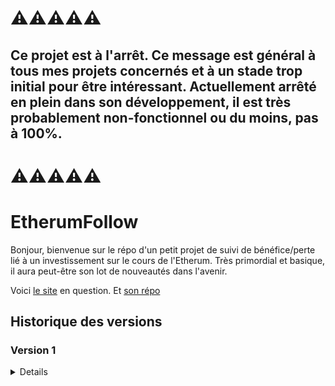 # ⚠️⚠️⚠️⚠️⚠️

## Ce projet est à l'arrêt. Ce message est général à tous mes projets concernés et à un stade trop initial pour être intéressant. Actuellement arrêté en plein dans son développement, il est très probablement non-fonctionnel ou du moins, pas à 100%.

# ⚠️⚠️⚠️⚠️⚠️

# EtherumFollow

Bonjour, bienvenue sur le répo d'un petit projet de suivi de bénéfice/perte lié à un investissement sur le cours de l'Etherum. Très primordial et basique, il aura peut-être son lot de nouveautés dans l'avenir.

Voici [le site](https://etherumfollow.alexandre-richard.fr/) en question.
Et [son répo](https://github.com/Alexandre-RICHARD/EtherumFollow)

## Historique des versions

### Version 1

<details>

### 1.0.0 `5 août 2023`

-   Création du repo unique pour ce projet et premier commit

### 1.0.1 `5 août 2023`

-   Petite correction du Readme

### 1.0.2 `12 août 2023`

-   Finiolage de petits détails pour la mise en prod commune avec tous les autres projets
-   Rajout d'un htaccess pour bien gérer l'accès à l'index.html une fois hébergé
-   Rajout du htaccess au .gitignore
-   Remaniement du webpack.config.js, du package.json et du readme.md
-   Changement du favicon

### 1.0.3 `13 août 2023`

-   Retrait de dotenv-webpack, inutile pour ce projet
-   Mise à jour des packages npm
-   Rajout d'un script pnpm pour mettre à jour plus facilement les dépendances

### 1.0.4 `18 août 2023`

-   Rajout de deux lignes de configurations pour webpack et vueJS

### 1.0.5 `21 août 2023`

-   Maintenant que j'ai récupéré le nom de domaine, actualisation de tous les liens sortant
-   Mise à jour des packages npm

</details>